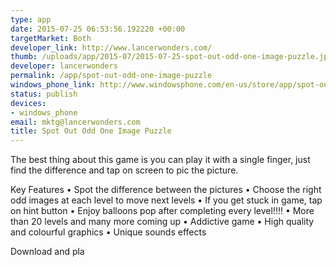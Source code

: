 ```yaml
--- 
type: app
date: 2015-07-25 06:53:56.192220 +00:00
targetMarket: Both
developer_link: http://www.lancerwonders.com/
thumb: /uploads/app/2015-07/2015-07-25-spot-out-odd-one-image-puzzle.jpg
developer: lancerwonders
permalink: /app/spot-out-odd-one-image-puzzle
windows_phone_link: http://www.windowsphone.com/en-us/store/app/spot-out-odd-one-image-puzzle/e8b96758-f8ef-4bff-8bab-9db6e0735c30
status: publish
devices: 
- windows_phone
email: mktg@lancerwonders.com
title: Spot Out Odd One Image Puzzle
---
```


The best thing about this game is you can play it with a single finger, just find the difference and tap on screen to pic the picture.

Key Features
•	Spot the difference between the pictures
•	Choose the right odd images at each level to move next levels
•	If you get stuck in game, tap on hint button
•	Enjoy balloons pop after completing every level!!!!
•	More than 20 levels and many more coming up
•	Addictive game 
•	High quality and colourful graphics
•	Unique sounds effects

Download and pla

